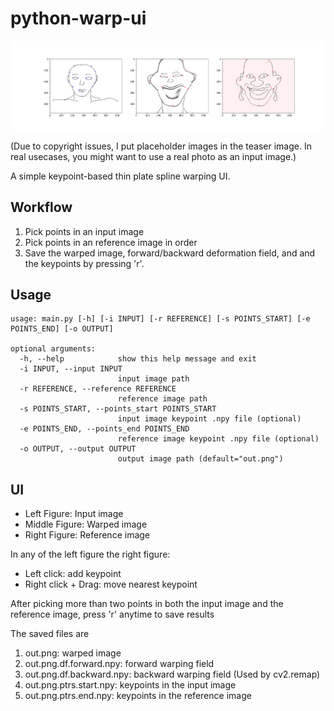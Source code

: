 # python-warp-ui

![UI usage demo image](demo.png)

(Due to copyright issues, I put placeholder images in the teaser image. In real usecases, you might want to use a real photo as an input image.)

A simple keypoint-based thin plate spline warping UI.

## Workflow

1. Pick points in an input image
1. Pick points in an reference image in order
1. Save the warped image, forward/backward deformation field, and and the keypoints by pressing 'r'.

## Usage

```
usage: main.py [-h] [-i INPUT] [-r REFERENCE] [-s POINTS_START] [-e POINTS_END] [-o OUTPUT]

optional arguments:
  -h, --help            show this help message and exit
  -i INPUT, --input INPUT
                        input image path
  -r REFERENCE, --reference REFERENCE
                        reference image path
  -s POINTS_START, --points_start POINTS_START
                        input image keypoint .npy file (optional)
  -e POINTS_END, --points_end POINTS_END
                        reference image keypoint .npy file (optional)
  -o OUTPUT, --output OUTPUT
                        output image path (default="out.png")
```

## UI

* Left Figure: Input image
* Middle Figure: Warped image
* Right Figure: Reference image

In any of the left figure  the right figure:

* Left click: add keypoint
* Right click + Drag: move nearest keypoint

After picking more than two points in both the input image and the reference image, press 'r' anytime to save results

The saved files are

1. out.png: warped image
1. out.png.df.forward.npy: forward warping field
1. out.png.df.backward.npy: backward warping field (Used by cv2.remap)
1. out.png.ptrs.start.npy: keypoints in the input image
1. out.png.ptrs.end.npy: keypoints in the reference image
